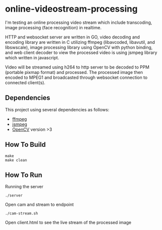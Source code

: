 # online-videostream-processing
I'm testing an online processing video stream which include transcoding, image processing (face recognition) in realtime. 

HTTP and websocket server are written in GO, video decoding and encoding library are written in C utilizing ffmpeg (libavcoded, libavutil, and libswscale), image processing library using OpenCV with python binding, and web client decoder to view the processed video is using jsmpeg library which written in javascript.

Video will be streamed using h264 to http server to be decoded to PPM (portable pixmap format) and processed. The processed image then encoded to MPEG1 and broadcasted through websocket connection to connected client(s). 

## Dependencies
This project using several dependencies as follows:
- [ffmpeg](ffmpeg.org)
- [jsmpeg](https://github.com/phoboslab/jsmpeg)
- [OpenCV](http://opencv.org/) version >3

## How To Build
```
make
make clean
```
## How To Run
Running the server
```
./server
```
Open cam and stream to endpoint
```
./cam-stream.sh
```

Open client.html to see the live stream of the processed image
